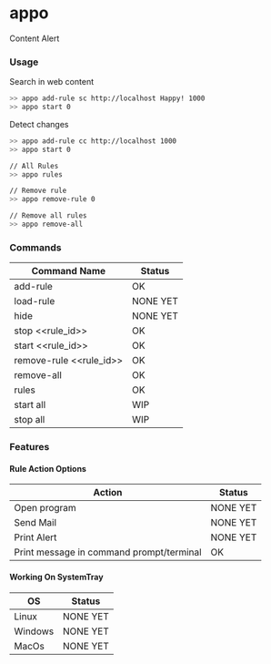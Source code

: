 # appo
Content Alert

### Usage

Search in web content

```sh
>> appo add-rule sc http://localhost Happy! 1000
>> appo start 0
```

Detect changes

```sh
>> appo add-rule cc http://localhost 1000
>> appo start 0
```

```sh
// All Rules
>> appo rules

// Remove rule
>> appo remove-rule 0

// Remove all rules
>> appo remove-all
```

### Commands

| Command Name | Status |
| ------ | ------ |
| add-rule  | OK |
| load-rule | NONE YET |
| hide | NONE YET |
| stop <<rule_id>> | OK |
| start <<rule_id>> | OK |
| remove-rule <<rule_id>> | OK |
| remove-all | OK |
| rules | OK |
| start all | WIP |
| stop all | WIP |

### Features

#### Rule Action Options

| Action | Status |
| ------ | ------ |
| Open program  | NONE YET |
| Send Mail | NONE YET |
| Print Alert | NONE YET |
| Print message in command prompt/terminal | OK |

#### Working On SystemTray

| OS | Status |
| ------ | ------ |
| Linux  | NONE YET |
| Windows | NONE YET |
| MacOs | NONE YET |
